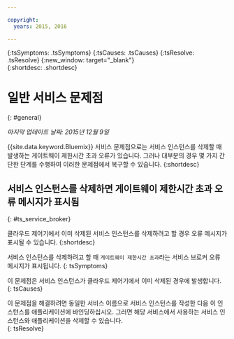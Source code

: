 ```yaml
---

copyright:
  years: 2015, 2016

---
```



{:tsSymptoms: .tsSymptoms} 
{:tsCauses: .tsCauses} 
{:tsResolve: .tsResolve} 
{:new_window: target="_blank"}  
{:shortdesc: .shortdesc}


# 일반 서비스 문제점
{: #general}

*마지막 업데이트 날짜: 2015년 12월 9일*

{{site.data.keyword.Bluemix}} 서비스 문제점으로는 서비스 인스턴스를 삭제할 때 발생하는 게이트웨이 제한시간 초과 오류가 있습니다. 그러나 대부분의 경우 몇 가지 간단한 단계를 수행하여 이러한 문제점에서 복구할 수 있습니다.
{:shortdesc}

## 서비스 인스턴스를 삭제하면 게이트웨이 제한시간 초과 오류 메시지가 표시됨
{: #ts_service_broker}

클라우드 제어기에서 이미 삭제된 서비스 인스턴스를 삭제하려고 할 경우 오류 메시지가 표시될 수 있습니다.
{:shortdesc}


서비스 인스턴스를 삭제하려고 할 때 ```게이트웨이 제한시간 초과```라는 서비스 브로커 오류 메시지가 표시됩니다.
{: tsSymptoms}


이 문제점은 서비스 인스턴스가 클라우드 제어기에서 이미 삭제된 경우에 발생합니다.
{: tsCauses}


이 문제점을 해결하려면 동일한 서비스 이름으로 서비스 인스턴스를 작성한 다음 이 인스턴스를 애플리케이션에 바인딩하십시오. 그러면 해당 서비스에서 사용하는 서비스 인스턴스와 애플리케이션을 삭제할 수 있습니다.    
{: tsResolve}


